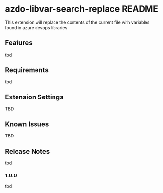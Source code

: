 # azdo-libvar-search-replace README

This extension will replace the contents of the current file with variables found in azure devops libraries

## Features

tbd

## Requirements

tbd

## Extension Settings

TBD

## Known Issues

TBD

## Release Notes

tbd

### 1.0.0

tbd
